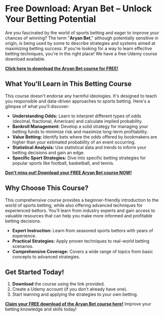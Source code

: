 # Free Download: Aryan Bet – Unlock Your Betting Potential

Are you fascinated by the world of sports betting and eager to improve your chances of winning? The term "**Aryan Bet**," although potentially sensitive in origin, is being used by some to describe strategies and systems aimed at maximizing betting success. If you're looking for a way to learn effective betting techniques, you're in the right place! We have a free Udemy course download available.

[**Click here to download the Aryan Bet course for FREE!**](https://udemywork.com/aryan-bet)

## What You'll Learn in This Betting Course

This course doesn't endorse any harmful ideologies. It's designed to teach you responsible and data-driven approaches to sports betting. Here's a glimpse of what you'll discover:

*   **Understanding Odds:** Learn to interpret different types of odds (decimal, fractional, American) and calculate implied probability.
*   **Bankroll Management:** Develop a solid strategy for managing your betting funds to minimize risk and maximize long-term profitability.
*   **Value Betting:** Identify bets where the odds offered by bookmakers are higher than your estimated probability of an event occurring.
*   **Statistical Analysis:** Use statistical data and trends to inform your betting decisions and gain an edge.
*   **Specific Sport Strategies:** Dive into specific betting strategies for popular sports like football, basketball, and tennis.

[**Don't miss out! Download your FREE Aryan Bet course NOW!**](https://udemywork.com/aryan-bet)

## Why Choose This Course?

This comprehensive course provides a beginner-friendly introduction to the world of sports betting, while also offering advanced techniques for experienced bettors. You'll learn from industry experts and gain access to valuable resources that can help you make more informed and profitable betting decisions.

*   **Expert Instruction:** Learn from seasoned sports bettors with years of experience.
*   **Practical Strategies:** Apply proven techniques to real-world betting scenarios.
*   **Comprehensive Coverage:** Covers a wide range of topics from basic concepts to advanced strategies.

## Get Started Today!

1.  **Download** the course using the link provided.
2.  Create a Udemy account (if you don't already have one).
3.  Start learning and applying the strategies to your own betting.

[**Claim your FREE download of the Aryan Bet course here!**](https://udemywork.com/aryan-bet) Improve your betting knowledge and skills today!

